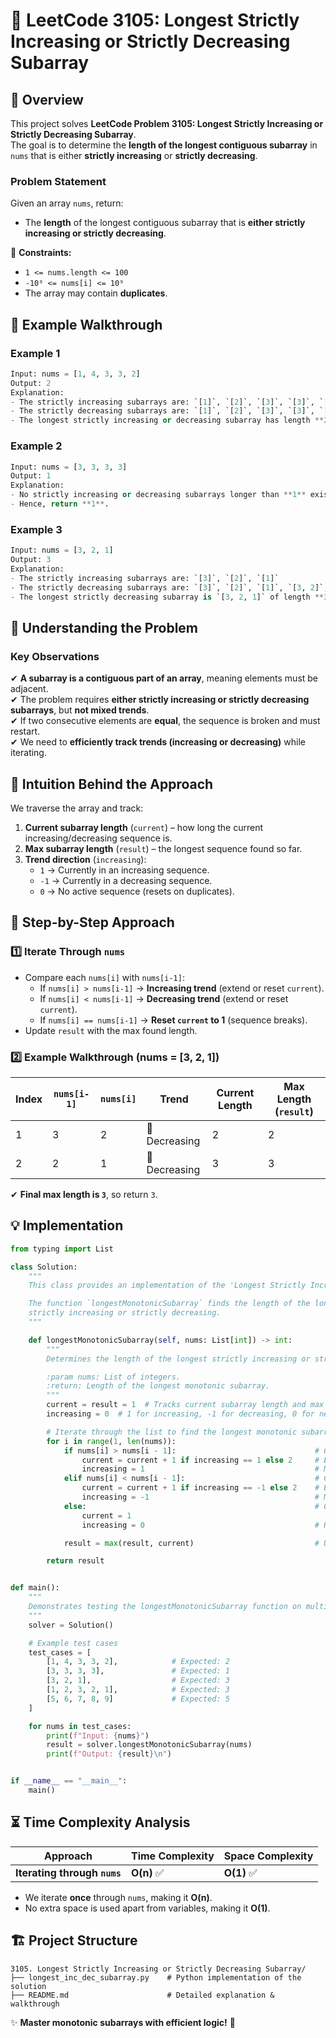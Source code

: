 # 🚀 **LeetCode 3105: Longest Strictly Increasing or Strictly Decreasing Subarray**

## 📌 **Overview**
This project solves **LeetCode Problem 3105: Longest Strictly Increasing or Strictly Decreasing Subarray**.  
The goal is to determine the **length of the longest contiguous subarray** in `nums` that is either **strictly increasing** or **strictly decreasing**.

### **Problem Statement**
Given an array `nums`, return:
- The **length** of the longest contiguous subarray that is **either strictly increasing or strictly decreasing**.

🔹 **Constraints:**
- `1 <= nums.length <= 100`
- `-10⁹ <= nums[i] <= 10⁹`
- The array may contain **duplicates**.

## 🎯 **Example Walkthrough**
### **Example 1**
```python
Input: nums = [1, 4, 3, 3, 2]
Output: 2
Explanation:
- The strictly increasing subarrays are: `[1]`, `[2]`, `[3]`, `[3]`, `[4]`, `[1, 4]`
- The strictly decreasing subarrays are: `[1]`, `[2]`, `[3]`, `[3]`, `[4]`, `[3,2]`, `[4,3]`
- The longest strictly increasing or decreasing subarray has length **2**.
```

### **Example 2**
```python
Input: nums = [3, 3, 3, 3]
Output: 1
Explanation:
- No strictly increasing or decreasing subarrays longer than **1** exist.
- Hence, return **1**.
```

### **Example 3**
```python
Input: nums = [3, 2, 1]
Output: 3
Explanation:
- The strictly increasing subarrays are: `[3]`, `[2]`, `[1]`
- The strictly decreasing subarrays are: `[3]`, `[2]`, `[1]`, `[3, 2]`, `[2, 1]`, `[3, 2, 1]`
- The longest strictly decreasing subarray is `[3, 2, 1]` of length **3**.
```

## 🚀 **Understanding the Problem**
### **Key Observations**
✔ **A subarray is a contiguous part of an array**, meaning elements must be adjacent.  
✔ The problem requires **either strictly increasing or strictly decreasing subarrays**, but **not mixed trends**.  
✔ If two consecutive elements are **equal**, the sequence is broken and must restart.  
✔ We need to **efficiently track trends (increasing or decreasing)** while iterating.

## 🧠 **Intuition Behind the Approach**
We traverse the array and track:
1. **Current subarray length** (`current`) – how long the current increasing/decreasing sequence is.
2. **Max subarray length** (`result`) – the longest sequence found so far.
3. **Trend direction** (`increasing`):
   - `1` → Currently in an increasing sequence.
   - `-1` → Currently in a decreasing sequence.
   - `0` → No active sequence (resets on duplicates).

## 📝 **Step-by-Step Approach**
### **1️⃣ Iterate Through `nums`**
- Compare each `nums[i]` with `nums[i-1]`:
  - If `nums[i] > nums[i-1]` → **Increasing trend** (extend or reset `current`).
  - If `nums[i] < nums[i-1]` → **Decreasing trend** (extend or reset `current`).
  - If `nums[i] == nums[i-1]` → **Reset `current` to 1** (sequence breaks).
- Update `result` with the max found length.

### **2️⃣ Example Walkthrough (nums = [3, 2, 1])**
| Index | `nums[i-1]` | `nums[i]` | Trend  | Current Length | Max Length (`result`) |
|--------|------------|----------|--------|----------------|------------------------|
| 1      | 3         | 2        | 🔽 Decreasing | 2 | 2 |
| 2      | 2         | 1        | 🔽 Decreasing | 3 | 3 |

✔ **Final max length is `3`**, so return `3`.

## **💡 Implementation**
```python
from typing import List

class Solution:
    """
    This class provides an implementation of the 'Longest Strictly Increasing or Strictly Decreasing Subarray' problem.

    The function `longestMonotonicSubarray` finds the length of the longest contiguous subarray that is either
    strictly increasing or strictly decreasing.
    """

    def longestMonotonicSubarray(self, nums: List[int]) -> int:
        """
        Determines the length of the longest strictly increasing or strictly decreasing subarray.

        :param nums: List of integers.
        :return: Length of the longest monotonic subarray.
        """
        current = result = 1  # Tracks current subarray length and max length found
        increasing = 0  # 1 for increasing, -1 for decreasing, 0 for neutral (start)

        # Iterate through the list to find the longest monotonic subarray
        for i in range(1, len(nums)):
            if nums[i] > nums[i - 1]:                               # Case 1: Increasing sequence
                current = current + 1 if increasing == 1 else 2     # Extend or reset count
                increasing = 1                                      # Mark increasing trend
            elif nums[i] < nums[i - 1]:                             # Case 2: Decreasing sequence
                current = current + 1 if increasing == -1 else 2    # Extend or reset count
                increasing = -1                                     # Mark decreasing trend
            else:                                                   # Case 3: Equal values, reset tracking
                current = 1
                increasing = 0                                      # Reset trend indicator

            result = max(result, current)                           # Update max length if needed

        return result


def main():
    """
    Demonstrates testing the longestMonotonicSubarray function on multiple test cases.
    """
    solver = Solution()

    # Example test cases
    test_cases = [
        [1, 4, 3, 3, 2],            # Expected: 2
        [3, 3, 3, 3],               # Expected: 1
        [3, 2, 1],                  # Expected: 3
        [1, 2, 3, 2, 1],            # Expected: 3
        [5, 6, 7, 8, 9]             # Expected: 5
    ]

    for nums in test_cases:
        print(f"Input: {nums}")
        result = solver.longestMonotonicSubarray(nums)
        print(f"Output: {result}\n")


if __name__ == "__main__":
    main()
```

## ⏳ **Time Complexity Analysis**
| Approach | Time Complexity | Space Complexity |
|----------|----------------|------------------|
| **Iterating through `nums`** | **O(n)** ✅ | **O(1)** ✅ |

- We iterate **once** through `nums`, making it **O(n)**.
- No extra space is used apart from variables, making it **O(1)**.

## 🏗 **Project Structure**
```
3105. Longest Strictly Increasing or Strictly Decreasing Subarray/
├── longest_inc_dec_subarray.py    # Python implementation of the solution
├── README.md                      # Detailed explanation & walkthrough
```

✨ **Master monotonic subarrays with efficient logic!** 🚀  
